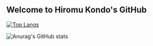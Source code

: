 ## Welcome to Hiromu Kondo's GitHub

[![Top Langs](https://github-readme-stats.vercel.app/api/top-langs/?username=hiromu-kon&layout=)](https://github.com/anuraghazra/github-readme-stats)

![Anurag's GitHub stats](https://github-readme-stats.vercel.app/api?username=hiromu-kon&show_icons=true&theme=merko)
